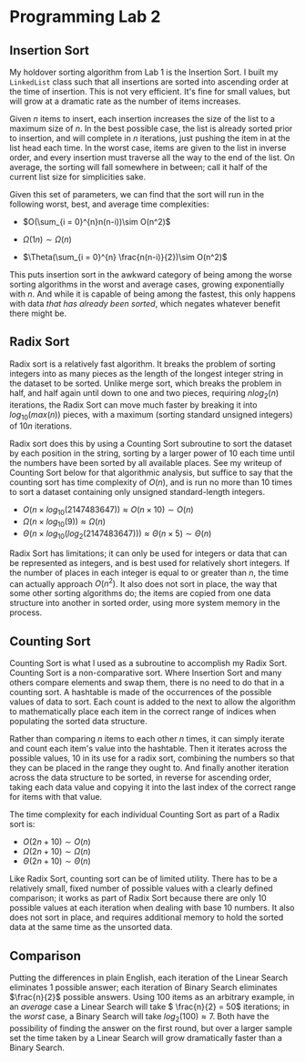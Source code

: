 # Programming Lab 2

## Insertion Sort

My holdover sorting algorithm from Lab 1 is the Insertion Sort.  I built my `LinkedList` class such that all insertions are sorted into ascending order at the time of insertion.  This is not very efficient.  It's fine for small values, but will grow at a dramatic rate as the number of items increases.

Given $n$ items to insert, each insertion increases the size of the list to a maximum size of $n$.  In the best possible case, the list is already sorted prior to insertion, and will complete in $n$ iterations, just pushing the item in at the list head each time.  In the worst case, items are given to the list in inverse order, and every insertion must traverse all the way to the end of the list.  On average, the sorting will fall somewhere in between; call it half of the current list size for simplicities sake.

Given this set of parameters, we can find that the sort will run in the following worst, best, and average time complexities:

* $O(\sum_{i = 0}^{n}n(n-i))\sim O(n^2)$  
  
* $\Omega(1n)\sim \Omega(n)$

* $\Theta(\sum_{i = 0}^{n} \frac{n(n-i)}{2})\sim O(n^2)$

This puts insertion sort in the awkward category of being among the worse sorting algorithms in the worst and average cases, growing exponentially with $n$.  And while it is capable of being among the fastest, this only happens with data _that has already been sorted_, which negates whatever benefit there might be.

## Radix Sort

Radix sort is a relatively fast algorithm.  It breaks the problem of sorting integers into as many pieces as the length of the longest integer string in the dataset to be sorted.  Unlike merge sort, which breaks the problem in half, and half again until down to one and two pieces, requiring $n log_2(n)$ iterations, the Radix Sort can move much faster by breaking it into $log_{10}(max(n))$ pieces, with a maximum (sorting standard unsigned integers) of $10n$ iterations.

Radix sort does this by using a Counting Sort subroutine to sort the dataset by each position in the string, sorting by a larger power of 10 each time until the numbers have been sorted by all available places.  See my writeup of Counting Sort below for that algorithmic analysis, but suffice to say that the counting sort has time complexity of $O(n)$, and is run no more than 10 times to sort a dataset containing only unsigned standard-length integers.

* $O(n\times log_{10}(2147483647)) \approx O(n\times10) \sim O(n)$
* $\Omega(n \times log_{10}(9)) \approx \Omega(n)$
* $\Theta(n\times log_{10}(log_2(2147483647))) \approx \Theta(n \times 5) \sim \Theta(n)$ 

Radix Sort has limitations; it can only be used for integers or data that can be represented as integers, and is best used for relatively short integers.  If the number of places in each integer is equal to or greater than $n$, the time can actually approach $O(n^2)$.  It also does not sort in place, the way that some other sorting algorithms do; the items are copied from one data structure into another in sorted order, using more system memory in the process.

## Counting Sort

Counting Sort is what I used as a subroutine to accomplish my Radix Sort.  Counting Sort is a non-comparative sort.  Where Insertion Sort and many others compare elements and swap them, there is no need to do that in a counting sort.  A hashtable is made of the occurrences of the possible values of data to sort.  Each count is added to the next to allow the algorithm to mathematically place each item in the correct range of indices when populating the sorted data structure.

Rather than comparing $n$ items to each other $n$ times, it can simply iterate and count each item's value into the hashtable.  Then it iterates across the possible values, 10 in its use for a radix sort, combining the numbers so that they can be placed in the range they ought to.  And finally another iteration across the data structure to be sorted, in reverse for ascending order, taking each data value and copying it into the last index of the correct range for items with that value.

The time complexity for each individual Counting Sort as part of a Radix sort is:

* $O(2n +10) \sim O(n)$
* $\Omega(2n + 10) \sim \Omega(n)$
* $\Theta(2n + 10) \sim \Theta(n)$

Like Radix Sort, counting sort can be of limited utility.  There has to be a relatively small, fixed number of possible values with a clearly defined comparison; it works as part of Radix Sort because there are only 10 possible values at each iteration when dealing with base 10 numbers.  It also does not sort in place, and requires additional memory to hold the sorted data at the same time as the unsorted data.

## Comparison

Putting the differences in plain English, each iteration of the Linear Search eliminates 1 possible answer; each iteration of Binary Search eliminates $\frac{n}{2}$ possible answers.  Using 100 items as an arbitrary example,  in an _average_ case a Linear Search will take $ \frac{n}{2} = 50$ iterations; in the _worst_ case, a Binary Search will take $log_2(100) \approx 7$.  Both have the possibility of finding the answer on the first round, but over a larger sample set the time taken by a Linear Search will grow dramatically faster than a Binary Search.